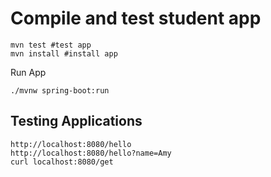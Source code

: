 # Compile and test student app
```
mvn test #test app
mvn install #install app
```

Run App
```
./mvnw spring-boot:run
```

## Testing Applications
```
http://localhost:8080/hello
http://localhost:8080/hello?name=Amy
curl localhost:8080/get
```
